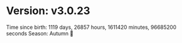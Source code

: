# Version: v3.0.23
Time since birth: 1119 days, 26857 hours, 1611420 minutes, 96685200 seconds
Season: Autumn 🍁

